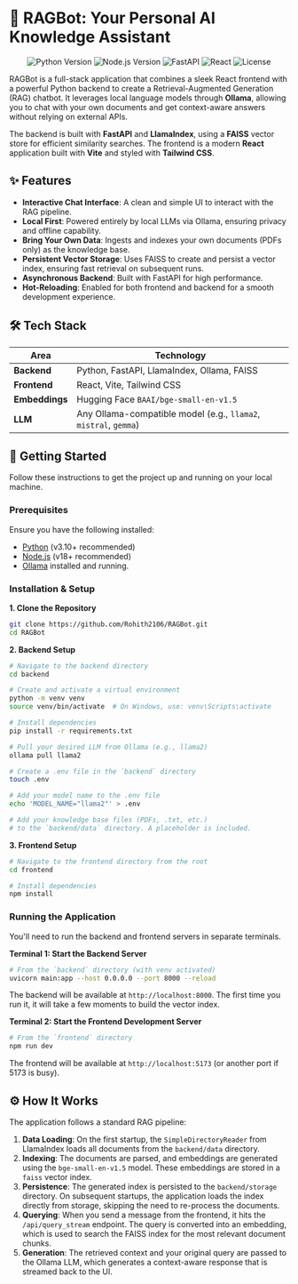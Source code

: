 
# 🤖 RAGBot: Your Personal AI Knowledge Assistant

<p align="center">
  <img src="https://img.shields.io/badge/Python-3.10+-blue.svg" alt="Python Version">
  <img src="https://img.shields.io/badge/Node.js-18+-green.svg" alt="Node.js Version">
  <img src="https://img.shields.io/badge/Framework-FastAPI-05998b.svg" alt="FastAPI">
  <img src="https://img.shields.io/badge/Frontend-React-61DAFB.svg" alt="React">
  <img src="https://img.shields.io/badge/License-MIT-yellow.svg" alt="License">
</p>

RAGBot is a full-stack application that combines a sleek React frontend with a powerful Python backend to create a Retrieval-Augmented Generation (RAG) chatbot. It leverages local language models through **Ollama**, allowing you to chat with your own documents and get context-aware answers without relying on external APIs.

The backend is built with **FastAPI** and **LlamaIndex**, using a **FAISS** vector store for efficient similarity searches. The frontend is a modern **React** application built with **Vite** and styled with **Tailwind CSS**.

## ✨ Features

- **Interactive Chat Interface**: A clean and simple UI to interact with the RAG pipeline.
- **Local First**: Powered entirely by local LLMs via Ollama, ensuring privacy and offline capability.
- **Bring Your Own Data**: Ingests and indexes your own documents (PDFs only) as the knowledge base.
- **Persistent Vector Storage**: Uses FAISS to create and persist a vector index, ensuring fast retrieval on subsequent runs.
- **Asynchronous Backend**: Built with FastAPI for high performance.
- **Hot-Reloading**: Enabled for both frontend and backend for a smooth development experience.

## 🛠️ Tech Stack

| Area      | Technology                                                              |
|-----------|-------------------------------------------------------------------------|
| **Backend**   | Python, FastAPI, LlamaIndex, Ollama, FAISS                              |
| **Frontend**  | React, Vite, Tailwind CSS                                               |
| **Embeddings**| Hugging Face `BAAI/bge-small-en-v1.5`                                   |
| **LLM**       | Any Ollama-compatible model (e.g., `llama2`, `mistral`, `gemma`)        |


## 🚀 Getting Started

Follow these instructions to get the project up and running on your local machine.

### Prerequisites

Ensure you have the following installed:
- [Python](https://www.python.org/downloads/) (v3.10+ recommended)
- [Node.js](https://nodejs.org/en/download/) (v18+ recommended)
- [Ollama](https://ollama.com/) installed and running.

### Installation & Setup

**1. Clone the Repository**
```bash
git clone https://github.com/Rohith2106/RAGBot.git
cd RAGBot
```

**2. Backend Setup**
```bash
# Navigate to the backend directory
cd backend

# Create and activate a virtual environment
python -m venv venv
source venv/bin/activate  # On Windows, use: venv\Scripts\activate

# Install dependencies
pip install -r requirements.txt

# Pull your desired LLM from Ollama (e.g., llama2)
ollama pull llama2

# Create a .env file in the `backend` directory
touch .env

# Add your model name to the .env file
echo 'MODEL_NAME="llama2"' > .env

# Add your knowledge base files (PDFs, .txt, etc.)
# to the `backend/data` directory. A placeholder is included.
```

**3. Frontend Setup**
```bash
# Navigate to the frontend directory from the root
cd frontend

# Install dependencies
npm install
```

### Running the Application

You'll need to run the backend and frontend servers in separate terminals.

**Terminal 1: Start the Backend Server**
```bash
# From the `backend` directory (with venv activated)
uvicorn main:app --host 0.0.0.0 --port 8000 --reload
```
The backend will be available at `http://localhost:8000`. The first time you run it, it will take a few moments to build the vector index.

**Terminal 2: Start the Frontend Development Server**
```bash
# From the `frontend` directory
npm run dev
```
The frontend will be available at `http://localhost:5173` (or another port if 5173 is busy).

## ⚙️ How It Works

The application follows a standard RAG pipeline:

1.  **Data Loading**: On the first startup, the `SimpleDirectoryReader` from LlamaIndex loads all documents from the `backend/data` directory.
2.  **Indexing**: The documents are parsed, and embeddings are generated using the `bge-small-en-v1.5` model. These embeddings are stored in a `faiss` vector index.
3.  **Persistence**: The generated index is persisted to the `backend/storage` directory. On subsequent startups, the application loads the index directly from storage, skipping the need to re-process the documents.
4.  **Querying**: When you send a message from the frontend, it hits the `/api/query_stream` endpoint. The query is converted into an embedding, which is used to search the FAISS index for the most relevant document chunks.
5.  **Generation**: The retrieved context and your original query are passed to the Ollama LLM, which generates a context-aware response that is streamed back to the UI.

